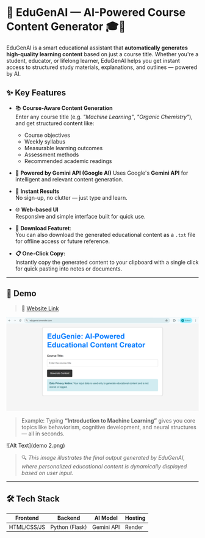 # 🌟 EduGenAI — AI-Powered Course Content Generator 🎓🤖

EduGenAI is a smart educational assistant that **automatically generates high-quality learning content** based on just a course title. Whether you're a student, educator, or lifelong learner, EduGenAI helps you get instant access to structured study materials, explanations, and outlines — powered by AI.


## ✨ Key Features

- 📚 **Course-Aware Content Generation**  
  Enter any course title (e.g. _"Machine Learning"_, _"Organic Chemistry"_), and get structured content like:
  - Course objectives
  - Weekly syllabus
  - Measurable learning outcomes
  - Assessment methods
  - Recommended academic readings 


- 🤖 **Powered by Gemini API (Google AI)**
  Uses Google's **Gemini API** for intelligent and relevant content generation.

- 🚀 **Instant Results**  
  No sign-up, no clutter — just type and learn.

- 🌐 **Web-based UI**  
  Responsive and simple interface built for quick use.
  
- 💾 **Download Featuret**:  
You can also download the generated educational content as a `.txt` file for offline access or future reference.

- **📋 One-Click Copy:**  
  Instantly copy the generated content to your clipboard with a single click for quick pasting into notes or documents.

---

## 🧪 Demo

> 🔗 [Website Link](https://edugenai.onrender.com/)  

![Alt Text](demo.png) 
> Example: Typing **“Introduction to Machine Learning”** gives you core topics like behaviorism, cognitive development, and neural structures — all in seconds.


![Alt Text](demo 2.png) 
> 🔍 *This image illustrates the final output generated by EduGenAI, where personalized educational content is dynamically displayed based on user input.*

---

## 🛠️ Tech Stack

| Frontend   | Backend       | AI Model  | Hosting |
|------------|---------------|-----------|---------|
| HTML/CSS/JS| Python (Flask)| Gemini API| Render  |


